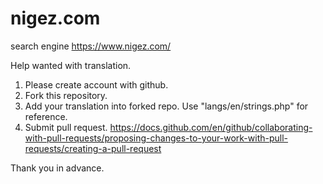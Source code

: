 # nigez.com
search engine
https://www.nigez.com/

Help wanted with translation.
1) Please create account with github.
2) Fork this repository.
3) Add your translation into forked repo. Use "langs/en/strings.php" for reference.
4) Submit pull request. https://docs.github.com/en/github/collaborating-with-pull-requests/proposing-changes-to-your-work-with-pull-requests/creating-a-pull-request

Thank you in advance.
